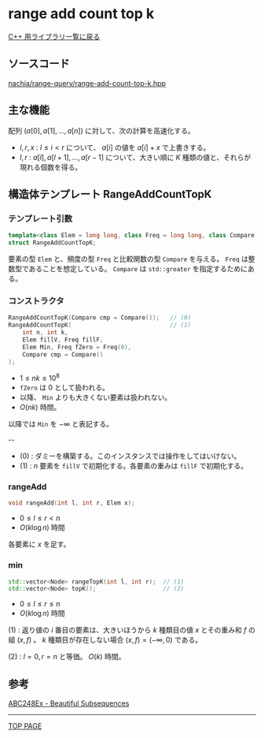 # range add count top k

[C++ 用ライブラリ一覧に戻る](../index.md)

## ソースコード

[nachia/range-query/range-add-count-top-k.hpp](https://github.com/NachiaVivias/cp-library/blob/main/Cpp/Include/nachia/range-query/range-add-count-top-k.hpp)

## 主な機能

配列 $(a[0],a[1],\ldots ,a[n])$ に対して、次の計算を高速化する。

* $l,r,x$ : $l\leq i \lt r$ について、 $a[i]$ の値を $a[i]+x$ で上書きする。
* $l,r$ : $a[l],a[l+1],\ldots ,a[r-1]$ について、大きい順に $K$ 種類の値と、それらが現れる個数を得る。

## 構造体テンプレート RangeAddCountTopK

### テンプレート引数

```c++
template<class Elem = long long, class Freq = long long, class Compare = std::less<Elem>>
struct RangeAddCountTopK;
```

要素の型 `Elem` と、頻度の型 `Freq` と比較関数の型 `Compare` を与える。 `Freq` は整数型であることを想定している。 `Compare` は `std::greater` を指定するためにある。

### コンストラクタ

```c++
RangeAddCountTopK(Compare cmp = Compare());   // (0)
RangeAddCountTopK(                            // (1)
    int n, int k,
    Elem fillV, Freq fillF,
    Elem Min, Freq fZero = Freq(0),
    Compare cmp = Compare()
);
```

* $1 \leq nk \leq 10^8$
* `fZero` は $0$ として扱われる。
* 以降、 `Min` よりも大きくない要素は扱われない。
* $O(nk)$ 時間。

以降では `Min` を $-\infty$ と表記する。

--

* (0) : ダミーを構築する。このインスタンスでは操作をしてはいけない。
* (1) : $n$ 要素を `fillV` で初期化する。各要素の重みは `fillF` で初期化する。

### rangeAdd

```c++
void rangeAdd(int l, int r, Elem x);
```

* $0 \leq l \leq r \lt n$
* $O( k \log n )$ 時間

各要素に $x$ を足す。

### min

```c++
std::vector<Node> rangeTopK(int l, int r);  // (1)
std::vector<Node> topK();                   // (2)
```

* $0 \leq l \leq r \leq n$
* $O( k \log n )$ 時間

(1) : 返り値の $i$ 番目の要素は、大きいほうから $k$ 種類目の値 $x$ とその重み和 $f$ の組 $(x,f)$ 。 $k$ 種類目が存在しない場合 $(x,f)=(-\infty,0)$ である。

(2) : $l=0,r=n$ と等価。 $O(k)$ 時間。

## 参考

[ABC248Ex - Beautiful Subsequences](https://atcoder.jp/contests/abc248/tasks/abc248_h)

---

[TOP PAGE](https://nachiavivias.github.io/cp-library/)


<script type="text/x-mathjax-config">MathJax.Hub.Config({tex2jax:{inlineMath:[['\$','\$']],processEscapes:true},CommonHTML: {matchFontHeight:false}});</script>
<script type="text/javascript" async src="https://cdnjs.cloudflare.com/ajax/libs/mathjax/2.7.1/MathJax.js?config=TeX-MML-AM_CHTML"></script>
